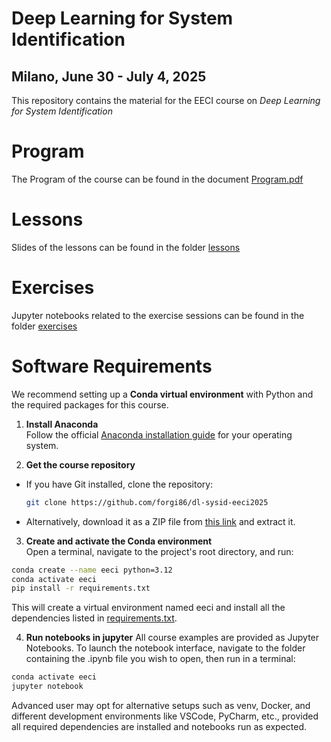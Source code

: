 # Deep Learning for System Identification 
## Milano, June 30 - July 4, 2025
This repository contains the material for the EECI course on *Deep Learning for System Identification*

# Program
The Program of the course can be found in the document [Program.pdf](Program.pdf)

# Lessons
Slides of the lessons can be found in the folder [lessons](lessons)

# Exercises

Jupyter notebooks related to the exercise sessions can be found in the folder [exercises](exercises)

# Software Requirements

We recommend setting up a **Conda virtual environment** with Python and the required packages for this course.


1. **Install Anaconda**  
  Follow the official [Anaconda installation guide](https://www.anaconda.com/docs/getting-started/anaconda/install) for your operating system.

2. **Get the course repository**
  - If you have Git installed, clone the repository:
    ```bash
    git clone https://github.com/forgi86/dl-sysid-eeci2025
    ```
  - Alternatively, download it as a ZIP file from [this link](https://github.com/forgi86/dl-sysid-eeci2025/archive/refs/heads/main.zip) and extract it.

3. **Create and activate the Conda environment**  
  Open a terminal, navigate to the project's root directory, and run:
  ```bash
  conda create --name eeci python=3.12
  conda activate eeci
  pip install -r requirements.txt
 ```
This will create a virtual environment named eeci and install all the dependencies listed in [requirements.txt](requirements.txt).

4. **Run notebooks in jupyter**
All course examples are provided as Jupyter Notebooks. To launch the notebook interface, navigate to the folder containing the .ipynb file you wish to open, then run in a terminal:
```bash
conda activate eeci
jupyter notebook
```
Advanced user may opt for alternative setups such as venv, Docker, and different development environments like VSCode, PyCharm, etc., provided all required dependencies are installed and notebooks run as expected.

